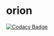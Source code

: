# orion

[![Codacy Badge](https://api.codacy.com/project/badge/Grade/889fb0a8a9c746b6ab3779786831c3dc)](https://www.codacy.com/app/sean_5/orion?utm_source=github.com&amp;utm_medium=referral&amp;utm_content=nfiniteset/orion&amp;utm_campaign=badger)
